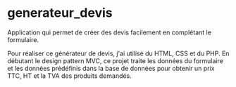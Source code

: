 # generateur_devis
Application qui permet de créer des devis facilement en complétant le formulaire.

Pour réaliser ce générateur de devis, j'ai utilisé du HTML, CSS et du PHP. En débutant le design pattern MVC, ce projet traite les données du formulaire et les données prédéfinis dans la base de données pour obtenir un prix TTC, HT et la TVA des produits demandés.
